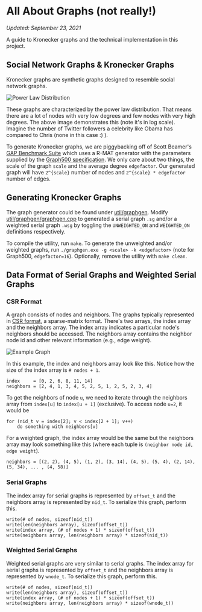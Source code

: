 # All About Graphs (not really!)

*Updated: September 23, 2021*

A guide to Kronecker graphs and the technical implementation in this project.

## Social Network Graphs & Kronecker Graphs
Kronecker graphs are synthetic graphs designed to resemble social network graphs. 

![Power Law Distribution](https://user-images.githubusercontent.com/4005628/134578552-2501791e-3e05-4454-b784-1317475001e1.png)

These graphs are characterized by the power law distribution. That means there are a lot of nodes with very low degrees and few nodes with very high degrees. The above image demonstrates this (note it's in log scale). Imagine the number of Twitter followers a celebrity like Obama has compared to Chris (none in this case :) ).

To generate Kronecker graphs, we are piggybacking off of Scott Beamer's [GAP Benchmark Suite](https://github.com/sbeamer/gapbs/) which uses a R-MAT generator with the parameters supplied by the [Graph500 specification](https://graph500.org/?page_id=12). We only care about two things, the scale of the graph `scale` and the average degree `edgefactor`. Our generated graph will have `2^{scale}` number of nodes and `2^{scale} * edgefactor` number of edges. 

## Generating Kronecker Graphs
The graph generator could be found under [util/graphgen](https://github.com/chrisliu/hetero-compute/tree/master/util/graphgen). Modify [util/graphgen/graphgen.cpp](https://github.com/chrisliu/hetero-compute/blob/master/util/graphgen/graphgen.cpp) to generated a serial graph `.sg` and/or a weighted serial graph `.wsg` by toggling the `UNWEIGHTED_ON` and `WEIGHTED_ON` definitions respectively.

To compile the utility, run `make`.  To generate the unweighted and/or weighted graphs, run `./graphgen.exe -g <scale> -k <edgefactor>` (note for Graph500, `edgefactor=16`). Optionally, remove the utility with `make clean`.

## Data Format of Serial Graphs and Weighted Serial Graphs

### CSR Format
A graph consists of nodes and neighbors. The graphs typically represented in [CSR format](https://en.wikipedia.org/wiki/Sparse_matrix), a sparse-matrix format. There's two arrays, the index array and the neighbors array. The index array indicates a particular node's neighbors should be accessed. The neighbors array contains the neighbor node id and other relevant information (e.g., edge weight).

![Example Graph](https://web.cecs.pdx.edu/~sheard/course/Cs163/Graphics/graph6.png)

In this example, the index and neighbors array look like this. Notice how the size of the index array is `# nodes + 1`.

```
index     = [0, 2, 6, 8, 11, 14]
neighbors = [2, 4, 1, 3, 4, 5, 2, 5, 1, 2, 5, 2, 3, 4]
```

To get the neighbors of node `u`, we need to iterate through the neighbors array from `index[u]` to `index[u + 1]` (exclusive). To access  node `u=2`, it would be 

```
for (nid_t v = index[2]; v < index[2 + 1]; v++)
    do something with neighbors[v]
```

For a weighted graph, the index array would be the same but the neighbors array may look something like this (where each tuple is `(neighbor node id, edge weight`).

```
neighbors = [(2, 2), (4, 5), (1, 2), (3, 14), (4, 5), (5, 4), (2, 14), (5, 34), ... , (4, 58)]
```

### Serial Graphs
The index array for serial graphs is represented by `offset_t` and the neighbors array is represented by `nid_t`. To serialize this graph, perform this.

```
write(# of nodes, sizeof(nid_t))
write(len(neighbors array), sizeof(offset_t))
write(index array, (# of nodes + 1) * sizeof(offset_t))
write(neighbors array, len(neighbors array) * sizeof(nid_t))
```

### Weighted Serial Graphs
Weighted serial graphs are very similar to serial graphs. The index array for serial graphs is represented by `offset_t` and the neighbors array is represented by `wnode_t`. To serialize this graph, perform this.

```
write(# of nodes, sizeof(nid_t))
write(len(neighbors array), sizeof(offset_t))
write(index array, (# of nodes + 1) * sizeof(offset_t))
write(neighbors array, len(neighbors array) * sizeof(wnode_t))
```

